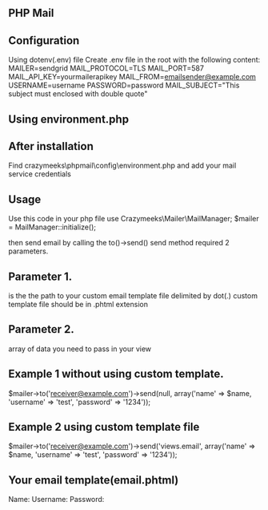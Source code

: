 ## PHP Mail
## Configuration

Using dotenv(.env) file
Create .env file in the root with the following content:
MAILER=sendgrid
MAIL_PROTOCOL=TLS
MAIL_PORT=587
MAIL_API_KEY=yourmailerapikey
MAIL_FROM=emailsender@example.com
USERNAME=username
PASSWORD=password
MAIL_SUBJECT="This subject must enclosed with double quote"

## Using environment.php
## After installation
Find crazymeeks\phpmail\config\environment.php and
add your mail service credentials

## Usage

Use this code in your php file
use Crazymeeks\Mailer\MailManager;
$mailer = MailManager::initialize();

then send email by calling the to()->send()
send method required 2 parameters.
## Parameter 1.
is the the path to your custom email
template file delimited by dot(.)
custom template file should be in .phtml extension

## Parameter 2.
array of data you need to pass in your view

## Example 1 without using custom template.
$mailer->to('receiver@example.com')->send(null, array('name' => $name, 'username' => 'test', 'password' => '1234'));

## Example 2 using custom template file
$mailer->to('receiver@example.com')->send('views.email', array('name' => $name, 'username' => 'test', 'password' => '1234'));

## Your email template(email.phtml)
<html>
<body>
	Name: <?php echo $name;?>
	Username: <?php echo $username;?>
	Password: <?php echo $password;?>
</body>
</html>